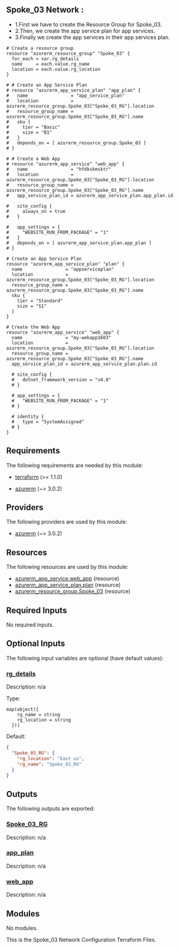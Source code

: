 <!-- BEGIN_TF_DOCS -->
## Spoke\_03 Network :
- 1.First we have to create the Resource Group for Spoke\_03.
- 2.Then, we create the app service plan for app services.
- 3.Finally we create the app services in their app services plan.

```hcl
# Create a resource group
resource "azurerm_resource_group" "Spoke_03" {
  for_each = var.rg_details
  name     = each.value.rg_name
  location = each.value.rg_location
}
 
# # Create an App Service Plan
# resource "azurerm_app_service_plan" "app_plan" {
#   name                = "app_service_plan"
#   location            = azurerm_resource_group.Spoke_03["Spoke_03_RG"].location
#   resource_group_name = azurerm_resource_group.Spoke_03["Spoke_03_RG"].name
#   sku {
#     tier = "Basic"
#     size = "B1"
#   }
#   depends_on = [ azurerm_resource_group.Spoke_03 ]
# }
 
# # Create a Web App
# resource "azurerm_app_service" "web_app" {
#   name                = "hfdkskmsktr"
#   location            = azurerm_resource_group.Spoke_03["Spoke_03_RG"].location
#   resource_group_name = azurerm_resource_group.Spoke_03["Spoke_03_RG"].name
#   app_service_plan_id = azurerm_app_service_plan.app_plan.id
 
#   site_config {
#     always_on = true
#   }
 
#   app_settings = {
#     "WEBSITE_RUN_FROM_PACKAGE" = "1"
#   }
#   depends_on = [ azurerm_app_service_plan.app_plan ]
# }

# Create an App Service Plan
resource "azurerm_app_service_plan" "plan" {
  name                = "appserviceplan"
  location            = azurerm_resource_group.Spoke_03["Spoke_03_RG"].location
  resource_group_name = azurerm_resource_group.Spoke_03["Spoke_03_RG"].name
  sku {
    tier = "Standard"
    size = "S1"
  }
}

# Create the Web App
resource "azurerm_app_service" "web_app" {
  name                = "my-webapp1603"
  location            = azurerm_resource_group.Spoke_03["Spoke_03_RG"].location
  resource_group_name = azurerm_resource_group.Spoke_03["Spoke_03_RG"].name
  app_service_plan_id = azurerm_app_service_plan.plan.id

  # site_config {
  #   dotnet_framework_version = "v4.0"
  # }

  # app_settings = {
  #   "WEBSITE_RUN_FROM_PACKAGE" = "1"
  # }

  # identity {
  #   type = "SystemAssigned"
  # }
}
```

<!-- markdownlint-disable MD033 -->
## Requirements

The following requirements are needed by this module:

- <a name="requirement_terraform"></a> [terraform](#requirement\_terraform) (>= 1.1.0)

- <a name="requirement_azurerm"></a> [azurerm](#requirement\_azurerm) (~> 3.0.2)

## Providers

The following providers are used by this module:

- <a name="provider_azurerm"></a> [azurerm](#provider\_azurerm) (~> 3.0.2)

## Resources

The following resources are used by this module:

- [azurerm_app_service.web_app](https://registry.terraform.io/providers/hashicorp/azurerm/latest/docs/resources/app_service) (resource)
- [azurerm_app_service_plan.plan](https://registry.terraform.io/providers/hashicorp/azurerm/latest/docs/resources/app_service_plan) (resource)
- [azurerm_resource_group.Spoke_03](https://registry.terraform.io/providers/hashicorp/azurerm/latest/docs/resources/resource_group) (resource)

<!-- markdownlint-disable MD013 -->
## Required Inputs

No required inputs.

## Optional Inputs

The following input variables are optional (have default values):

### <a name="input_rg_details"></a> [rg\_details](#input\_rg\_details)

Description: n/a

Type:

```hcl
map(object({
    rg_name = string
    rg_location = string
  }))
```

Default:

```json
{
  "Spoke_03_RG": {
    "rg_location": "East us",
    "rg_name": "Spoke_03_RG"
  }
}
```

## Outputs

The following outputs are exported:

### <a name="output_Spoke_03_RG"></a> [Spoke\_03\_RG](#output\_Spoke\_03\_RG)

Description: n/a

### <a name="output_app_plan"></a> [app\_plan](#output\_app\_plan)

Description: n/a

### <a name="output_web_app"></a> [web\_app](#output\_web\_app)

Description: n/a

## Modules

No modules.

This is the Spoke\_03 Network Configuration Terraform Files.
<!-- END_TF_DOCS -->